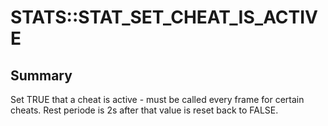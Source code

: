 # STATS::STAT_SET_CHEAT_IS_ACTIVE

## Summary
Set TRUE that a cheat is active - must be called every frame for certain cheats. Rest periode is 2s after that value is reset back to FALSE.